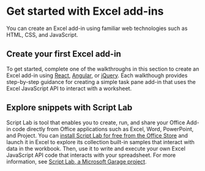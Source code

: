 # Get started with Excel add-ins

You can create an Excel add-in using familiar web technologies such as HTML, CSS, and JavaScript.  

## Create your first Excel add-in

To get started, complete one of the walkthroughs in this section to create an Excel add-in using [React](excel-add-ins-get-started-react.md), [Angular](excel-add-ins-get-started-angular.md), or [jQuery](excel-add-ins-get-started-jquery.md). Each walkthough provides step-by-step guidance for creating a simple task pane add-in that uses the Excel JavaScript API to interact with a worksheet. 

## Explore snippets with Script Lab

Script Lab is tool that enables you to create, run, and share your Office Add-in code directly from Office applications such as Excel, Word, PowerPoint, and Project. You can [install Script Lab for free from the Office Store](https://store.office.com/app.aspx?assetid=WA104380862) and launch it in Excel to explore its collection built-in samples that interact with data in the workbook. Then, use it to write and execute your own Excel JavaScript API code that interacts with your spreadsheet. For more information, see [Script Lab, a Microsoft Garage project](https://github.com/OfficeDev/script-lab/blob/master/README.md).


